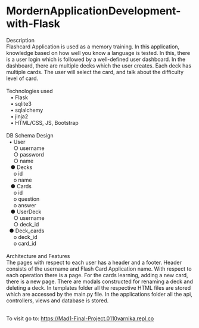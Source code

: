 # MordernApplicationDevelopment-with-Flask
Description<br />
Flashcard Application is used as a memory training. In this application, knowledge based on how well you know a language is tested. In this, there is a user login which is followed by a well-defined user dashboard. In the dashboard, there are multiple decks which the user creates. Each deck has multiple cards. The user will select the card, and talk about the difficulty level of card.
<br /><br />
Technologies used<br />
  &nbsp;&nbsp;  •	Flask<br />
   &nbsp;&nbsp; •	sqlite3<br />
   &nbsp;&nbsp; •	sqlalchemy<br />
   &nbsp;&nbsp; •	jinja2<br />
  &nbsp;&nbsp;  •	HTML/CSS, JS, Bootstrap<br /><br />
DB Schema Design<br />
  &nbsp;&nbsp;•	User<br />
    &nbsp;&nbsp;&nbsp;&nbsp;&nbsp;○	username<br />
   &nbsp;&nbsp;&nbsp;&nbsp; ○	password<br />
   &nbsp;&nbsp;&nbsp;&nbsp; ○	name<br />
 &nbsp;&nbsp; ●	Decks<br />
   &nbsp;&nbsp;&nbsp;&nbsp; o	id<br />
   &nbsp;&nbsp;&nbsp;&nbsp; o	name<br />
 &nbsp;&nbsp; ●	Cards<br />
  &nbsp;&nbsp;&nbsp;&nbsp;  o	id<br />
  &nbsp;&nbsp;&nbsp;&nbsp;  o	question<br />
  &nbsp;&nbsp;&nbsp;&nbsp;  o	answer<br />
 &nbsp;&nbsp; ●	UserDeck<br />
&nbsp;&nbsp;&nbsp;&nbsp;    ○	username<br />
  &nbsp;&nbsp;&nbsp;&nbsp;  ○	deck_id<br />
  &nbsp;&nbsp;●	Deck_cards<br />
  &nbsp;&nbsp;&nbsp;&nbsp;  o	deck_id<br />
  &nbsp;&nbsp;&nbsp;&nbsp;  o	card_id<br /><br />
Architecture and Features<br />
The pages with respect to each user has a header and a footer. Header consists of the username and Flash Card Application name. With respect to each operation there is a page. For the cards learning, adding a new card, there is a new page. There are modals constructed for renaming a deck and deleting a deck.
In templates folder all the respective HTML files are stored which are accessed by the main.py file. In the applications folder all the api, controllers, views and database is stored.<br /><br />

To visit go to: https://Mad1-Final-Project.0110varnika.repl.co<br />

